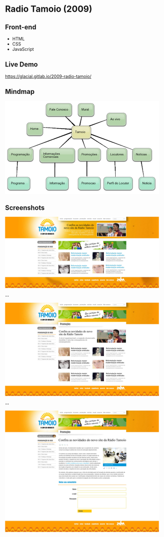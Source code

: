 # Radio Tamoio (2009)

## Front-end 

* HTML
* CSS
* JavaScript


## Live Demo

https://glacial.gitlab.io/2009-radio-tamoio/


## Mindmap

![screenshot](design/00-mindmap.png)


## Screenshots

![screenshot](design/01-home.jpg)

--

![screenshot](design/02-page.jpg)

--

![screenshot](design/03-single.jpg)


